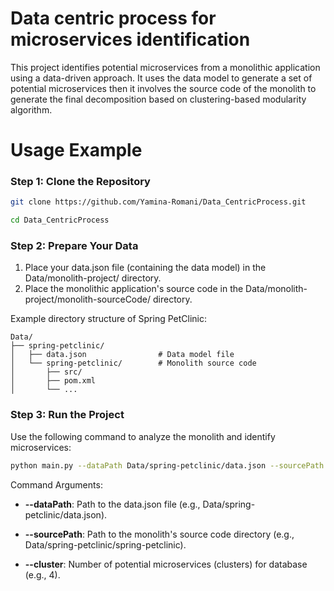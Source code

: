 # Data centric process for microservices identification

This project identifies potential microservices from a monolithic application using a data-driven approach. It uses the data model to generate a set of potential microservices then it involves the source code of the monolith to generate the final decomposition based on clustering-based modularity algorithm.

# Usage Example

### Step 1: Clone the Repository
```bash 
git clone https://github.com/Yamina-Romani/Data_CentricProcess.git
```
```bash
cd Data_CentricProcess
```
### Step 2: Prepare Your Data

1. Place your data.json file (containing the data model) in the Data/monolith-project/ directory.
2. Place the monolithic application's source code in the Data/monolith-project/monolith-sourceCode/ directory.

Example directory structure of Spring PetClinic:
```
Data/
├── spring-petclinic/
│   ├── data.json                # Data model file
│   └── spring-petclinic/        # Monolith source code
│       ├── src/
│       ├── pom.xml
│       └── ...
```
### Step 3: Run the Project
Use the following command to analyze the monolith and identify microservices:

```bash 
python main.py --dataPath Data/spring-petclinic/data.json --sourcePath Data/spring-petclinic/spring-petclinic --cluster 4
```

Command Arguments:

- **--dataPath**: Path to the data.json file (e.g., Data/spring-petclinic/data.json).

- **--sourcePath**: Path to the monolith's source code directory (e.g., Data/spring-petclinic/spring-petclinic).

- **--cluster**: Number of potential microservices (clusters) for database (e.g., 4).
